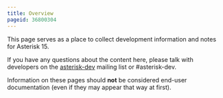 ```yaml
---
title: Overview
pageid: 36800304
---
```


This page serves as a place to collect development information and notes for Asterisk 15.

If you have any questions about the content here, please talk with developers on the [asterisk-dev](http://lists.digium.com/mailman/listinfo/asterisk-dev) mailing list or #asterisk-dev.

Information on these pages should **not** be considered end-user documentation (even if they may appear that way at first).

 

 

